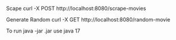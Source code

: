 Scape
curl -X POST http://localhost:8080/scrape-movies

Generate Random
curl -X GET http://localhost:8080/random-movie 

To run 
java -jar <app>.jar
use java 17
